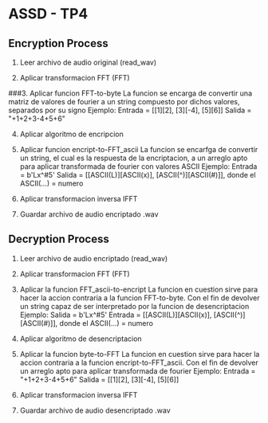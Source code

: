 # ASSD - TP4

## Encryption Process
 1. Leer archivo de audio original (read_wav)

 2. Aplicar transformacion FFT (FFT)

 ###3. Aplicar funcion FFT-to-byte
       La funcion se encarga de convertir una matriz de valores de fourier a un
       string compuesto por dichos valores, separados por su signo
       Ejemplo:
           Entrada = [[1][2], [3][-4], [5][6]]
           Salida  = "+1+2+3-4+5+6"

 4. Aplicar algoritmo de encripcion

 5. Aplicar funcion encript-to-FFT_ascii
       La funcion se encarfga de convertir un string, el cual es la respuesta de
       la encriptacion, a un arreglo apto para aplicar transformada de fourier con valores ASCII
       Ejemplo:
           Entrada = b'Lx^#5'
           Salida  = [[ASCII(L)][ASCII(x)], [ASCII(^)][ASCII(#)]], donde el ASCII(...) = numero

 6. Aplicar transformacion inversa IFFT

 7. Guardar archivo de audio encriptado .wav

## Decryption Process
 1. Leer archivo de audio encriptado (read_wav)

 2. Aplicar transformacion FFT (FFT)

 4. Aplicar la funcion FFT_ascii-to-encript
       La funcion en cuestion sirve para hacer la accion contraria a la funcion FFT-to-byte. Con
       el fin de devolver un string capaz de ser interpretado por la funcion de desencriptacion
       Ejemplo:
           Salida = b'Lx^#5'
           Entrada = [[ASCII(L)][ASCII(x)], [ASCII(^)][ASCII(#)]], donde el ASCII(...) = numero

 5. Aplicar algoritmo de desencriptacion

 6. Aplicar la funcion byte-to-FFT
       La funcion en cuestion sirve para hacer la accion contraria a la funcion encript-to-FFT_ascii. Con
       el fin de devolver un arreglo apto para aplicar transformada de fourier
       Ejemplo:
           Entrada = "+1+2+3-4+5+6"
           Salida = [[1][2], [3][-4], [5][6]]

 6. Aplicar transformacion inversa IFFT

 7. Guardar archivo de audio desencriptado .wav


